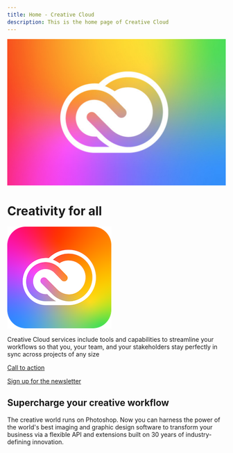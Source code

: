 ```yaml
---
title: Home - Creative Cloud
description: This is the home page of Creative Cloud 
---
```

 
<Hero slots="image, heading, icon, text, button1, button2" variant="halfwidth" />

![CC banner](cc-banner.png)

# Creativity for all

![CC icon](cc-icon.png)

Creative Cloud services include tools and capabilities to streamline your workflows so that you, your team, and your stakeholders stay perfectly in sync across projects of any size 

[Call to action](https://adobe.io)

[Sign up for the newsletter](https://adobe.io)

<TitleBlock slots="heading, text" />

## Supercharge your creative workflow

The creative world runs on Photoshop. 
Now you can harness the power of the world's best imaging and graphic design software to transform your business via a flexible API and extensions built on 30 years of industry-defining innovation. 
